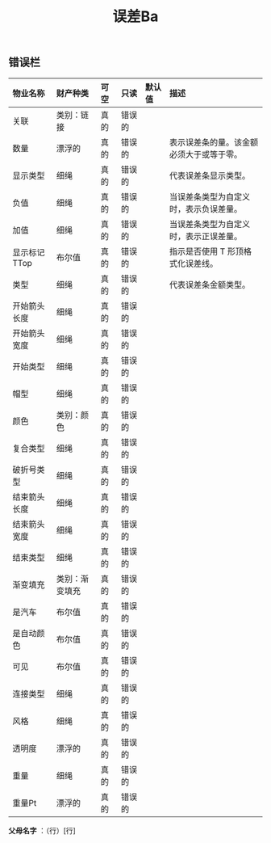 ﻿---
title: 误差Ba
second_title: Aspose.Cells Cloud Documen
type: docs
url: /zh/specification/model/errorbar/
description: Aspose.Cells 云模型规范：ErrorBar。轻松处理 Excel 和其他电子表格文档，具有打开、生成、编辑、拆分、合并、比较和转换等功能
weight: 50
---
## **错误栏**

 

|物业名称|财产种类|可空|只读|默认值|描述|
|:- |:- |:- |:- |:- |:- |
|关联|类别：链接|真的|错误的|||
|数量|漂浮的|真的|错误的||表示误差条的量。该金额必须大于或等于零。|
|显示类型|细绳|真的|错误的||代表误差条显示类型。|
|负值|细绳|真的|错误的||当误差条类型为自定义时，表示负误差量。|
|加值|细绳|真的|错误的||当误差条类型为自定义时，表示正误差量。|
|显示标记TTop|布尔值|真的|错误的||指示是否使用 T 形顶格式化误差线。|
|类型|细绳|真的|错误的||代表误差条金额类型。|
|开始箭头长度|细绳|真的|错误的|||
|开始箭头宽度|细绳|真的|错误的|||
|开始类型|细绳|真的|错误的|||
|帽型|细绳|真的|错误的|||
|颜色|类别：颜色|真的|错误的|||
|复合类型|细绳|真的|错误的|||
|破折号类型|细绳|真的|错误的|||
|结束箭头长度|细绳|真的|错误的|||
|结束箭头宽度|细绳|真的|错误的|||
|结束类型|细绳|真的|错误的|||
|渐变填充|类别：渐变填充|真的|错误的|||
|是汽车|布尔值|真的|错误的|||
|是自动颜色|布尔值|真的|错误的|||
|可见|布尔值|真的|错误的|||
|连接类型|细绳|真的|错误的|||
|风格|细绳|真的|错误的|||
|透明度|漂浮的|真的|错误的|||
|重量|细绳|真的|错误的|||
|重量Pt|漂浮的|真的|错误的|||

**父母名字** ：（行）[行]